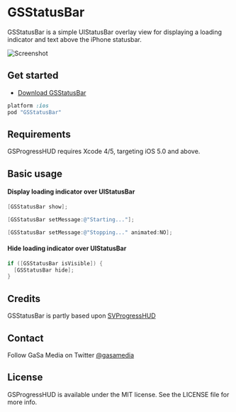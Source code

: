 # GSStatusBar

GSStatusBar is a simple UIStatusBar overlay view for displaying a loading indicator and text above the iPhone statusbar. 

![Screenshot](https://dl.dropboxusercontent.com/u/7865025/github/GSStatusView/Screen%20Shot%202014-02-18%20at%2012.10.20.png)

## Get started

- [Download GSStatusBar](https://github.com/GaSaMedia/GSStatusBar/archive/master.zip)

```ruby
platform :ios
pod "GSStatusBar"
```

## Requirements

GSProgressHUD requires Xcode 4/5, targeting iOS 5.0 and above.

## Basic usage

#### Display loading indicator over UIStatusBar
```objective-c
[GSStatusBar show];
```

```objective-c
[GSStatusBar setMessage:@"Starting..."];

[GSStatusBar setMessage:@"Stopping..." animated:NO];
```

#### Hide loading indicator over UIStatusBar
```objective-c
if ([GSStatusBar isVisible]) {
  [GSStatusBar hide];
}
```


## Credits

GSStatusBar is partly based upon [SVProgressHUD](https://github.com/samvermette/SVProgressHUD)

## Contact

Follow GaSa Media on Twitter [@gasamedia](https://twitter.com/gasamedia)

## License

GSProgressHUD is available under the MIT license. See the LICENSE file for more info.
